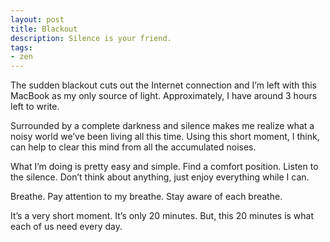 ```yaml
---
layout: post
title: Blackout
description: Silence is your friend.
tags:
- zen
---
```

The sudden blackout cuts out the Internet connection and I’m left with this MacBook as my only source of light. Approximately, I have around 3 hours left to write.

Surrounded by a complete darkness and silence makes me realize what a noisy world we’ve been living all this time. Using this short moment, I think, can help to clear this mind from all the accumulated noises.

What I’m doing is pretty easy and simple. Find a comfort position. Listen to the silence. Don’t think about anything, just enjoy everything while I can.

Breathe. Pay attention to my breathe. Stay aware of each breathe.

It’s a very short moment. It’s only 20 minutes. But, this 20 minutes is what each of us need every day.
